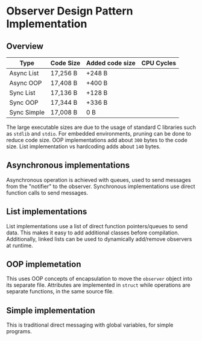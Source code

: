 # Observer Design Pattern Implementation

## Overview

| Type | Code Size | Added code size| CPU Cycles | 
| ---- | --------- | -------------- | ---------- |
| Async List | 17,256 B  | +248 B | |
| Async OOP  | 17,408 B  | +400 B | |
| Sync List  | 17,136 B  | +128 B | |
| Sync OOP   | 17,344 B  | +336 B | |
| Sync Simple | 17,008 B | 0 B    | |

The large executable sizes are due to the usage of standard C libraries such as `stdlib` and `stdio`. For embedded environments, pruning can be done to reduce code size. OOP implementations add about `300` bytes to the code size. List implementation vs hardcoding adds about `140` bytes.

## Asynchronous implementations

Asynchronous operation is achieved with queues, used to send messages from the "notifier" to the observer. Synchronous implementations use direct function calls to send messages.

## List implementations

List implementations use a list of direct function pointers/queues to send data. This makes it easy to add additional classes before compilation. Additionally, linked lists can be used to dynamically add/remove observers at runtime.

## OOP implemetation

This uses OOP concepts of encapsulation to move the `observer` object into its separate file. Attributes are implemented in `struct` while operations are separate functions, in the same source file.

## Simple implementation

This is traditional direct messaging with global variables, for simple programs.

